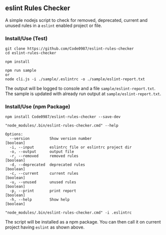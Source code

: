 ## eslint Rules Checker

A simple nodejs script to check for removed, deprecated, current and unused rules in a `eslint` enabled project or file.

### Install/Use (Test)

```
git clone https://github.com/Code0987/eslint-rules-checker
cd eslint-rules-checker

npm install

npm run sample
or 
node cli.js -i ./sample/.eslintrc -o ./sample/eslint-report.txt 
```
The output will be logged to console and a file `sample/eslint-report.txt`.
The sample is updated with already run output at `sample/eslint-report.txt`.

### Install/Use (npm Package)

```
npm install Code0987/eslint-rules-checker --save-dev
```
```
"node_modules/.bin/eslint-rules-checker.cmd" --help
```
```
Options:
  --version         Show version number                                [boolean]
  -i, --input       eslintrc file or eslintrc project dir
  -o, --output      output file
  -r, --removed     removed rules                                      [boolean]
  -d, --deprecated  deprecated rules                                   [boolean]
  -c, --current     current rules                                      [boolean]
  -u, --unused      unused rules                                       [boolean]
  -p, --print       print report                                       [boolean]
  -h, --help        Show help                                          [boolean]
```
```
"node_modules/.bin/eslint-rules-checker.cmd" -i .eslintrc
```
The script will be installed as a npm package.
You can then call it on current project having `eslint` as shown above.